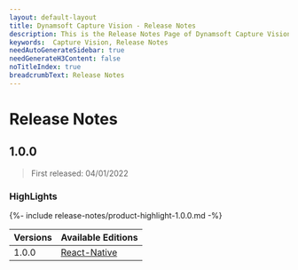 ```yaml
---
layout: default-layout
title: Dynamsoft Capture Vision - Release Notes
description: This is the Release Notes Page of Dynamsoft Capture Vision.
keywords:  Capture Vision, Release Notes
needAutoGenerateSidebar: true
needGenerateH3Content: false
noTitleIndex: true
breadcrumbText: Release Notes
---
```


# Release Notes

## 1.0.0

> First released: 04/01/2022

### HighLights

{%- include release-notes/product-highlight-1.0.0.md -%}

| Versions | Available Editions |
| -------- | ------------------ |
| 1.0.0 | [React-Native]({{site.react-native}}release-notes/rn-1.md#100-04012022) |
